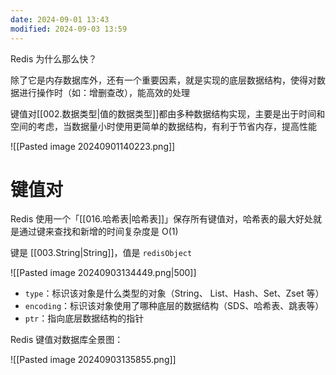 ```yaml
---
date: 2024-09-01 13:43
modified: 2024-09-03 13:59
---
```


Redis 为什么那么快？

除了它是内存数据库外，还有一个重要因素，就是实现的底层数据结构，使得对数据进行操作时（如：增删查改），能高效的处理

键值对[[002.数据类型|值的数据类型]]都由多种数据结构实现，主要是出于时间和空间的考虑，当数据量小时使用更简单的数据结构，有利于节省内存，提高性能

![[Pasted image 20240901140223.png]]

# 键值对

Redis 使用一个「[[016.哈希表|哈希表]]」保存所有键值对，哈希表的最大好处就是通过键来查找和新增的时间复杂度是 O(1)

键是 [[003.String|String]]，值是 `redisObject`

![[Pasted image 20240903134449.png|500]]

- `type`：标识该对象是什么类型的对象（String、 List、Hash、Set、Zset 等）
- `encoding`：标识该对象使用了哪种底层的数据结构（SDS、哈希表、跳表等）
- `ptr`：指向底层数据结构的指针

Redis 键值对数据库全景图：

![[Pasted image 20240903135855.png]]
